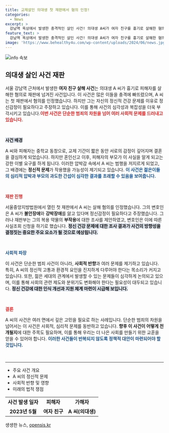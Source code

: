 ```yaml
---
title: 교제살인 의대생 첫 재판에서 혐의 인정!
categories:
  - News
excerpt: >
  강남역 옥상에서 발생한 충격적인 살인 사건! 의대생 A씨가 여자 친구를 흉기로 살해한 혐의를 인정하며 재판에 나섰습니다. 과연 그의 범행 배경과 법적 책임은 어떻게 될까?
feature_text: >
  강남역 옥상에서 발생한 충격적인 살인 사건! 의대생 A씨가 여자 친구를 흉기로 살해한 혐의를 인정하며 재판에 나섰습니다. 과연 그의 범행 배경과 법적 책임은 어떻게 될까?
image: 'https://www.behealthy4u.com/wp-content/uploads/2024/06/news.jpg'
---
```


<p><img src="https://www.behealthy4u.com/wp-content/uploads/2024/06/news.jpg" alt="info 속보" /></p>

<h2 data-ke-size="size26">의대생 살인 사건 재판</h2>

<p data-ke-size="size16">서울 강남역 근처에서 발생한 <b>여자 친구 살해 사건</b>는 의대생 A 씨가 흉기로 피해자를 살해한 혐의로 재판에 넘겨진 사건입니다. 이 사건은 많은 이들을 충격에 빠뜨렸으며, A 씨는 첫 재판에서 혐의를 인정했습니다. 하지만 그는 자신의 정신적 건강 문제를 이유로 정신감정이 필요하다고 주장하고 있습니다. 이를 통해 사건의 심각성과 복잡성을 더욱 부각시키고 있습니다.<b><span style="color: #ee2323;">이번 사건은 단순한 범죄의 차원을 넘어 여러 사회적 문제를 드러내고 있습니다.</span></b> </p>

<p data-ke-size="size16">&nbsp;</p>

<p><b><span style="background-color: #21538527;">사건 배경</span></b></p>

<p data-ke-size="size16">A 씨와 피해자는 중학교 동창으로, 교제 기간이 짧은 동안 서로의 감정이 깊어지며 결혼을 결심하게 되었습니다. 하지만 혼인신고 이후, 피해자의 부모가 이 사실을 알게 되고는 강한 이별 요구를 하게 됩니다. 이러한 압박감 속에서 A 씨는 범행을 저지르게 되었고, 그 배경에는 <b>정신적 문제</b>가 작용했을 가능성이 제기되고 있습니다. <b><span style="color: #1a5490;">이 사건은 젊은이들의 심리적 압박과 부모의 과도한 간섭이 심각한 결과를 초래할 수 있음을 보여줍니다.</span></b></p>

<p data-ke-size="size16">&nbsp;</p>

<p><b><span style="color: #ee2323;">재판 진행</span></b></p>

<p data-ke-size="size16">서울중앙지방법원에서 열린 첫 재판에서 A 씨는 살해 혐의를 인정했습니다. 그의 변호인은 A 씨가 <b>불안장애</b>와 <b>강박장애</b>를 앓고 있다며 정신감정이 필요하다고 주장했습니다. 그러나 재판부는 그의 복용 약물의 <b>부작용</b>에 대한 조사를 제안하였고, 변호인은 이에 따른 사실조회 신청을 하기로 했습니다. <b><span style="background-color: #21538527;">정신 건강 문제에 대한 조사 결과가 사건의 방향성을 결정짓는 중요한 주요 요소가 될 것으로 예상됩니다.</span></b></p>

<p data-ke-size="size16">&nbsp;</p>

<p><b><span style="color: #1a5490;">사회적 파장</span></b></p>

<p data-ke-size="size16">이 사건은 단순한 범죄 사건이 아니라, <b>사회적 반향</b>과 여러 문제를 제기하고 있습니다. 특히, A 씨의 정신적 고통과 환경적 요인을 진지하게 다루어야 한다는 목소리가 커지고 있습니다. 또한, 젊은 세대의 관계에서 발생할 수 있는 문제들이 심각하게 논의되고 있으며, 이를 통해 사회의 관련 제도와 분위기도 변화해야 한다는 필요성이 대두되고 있습니다. <b><span style="background-color: #21538527;">정신 건강에 대한 인식 개선과 지원 체계 마련이 시급해 보입니다.</span></b></p>

<p data-ke-size="size16">&nbsp;</p>

<p><b><span style="color: #ee2323;">결론</span></b></p>

<p data-ke-size="size16">A 씨의 사건은 여러 면에서 깊은 고민을 필요로 하는 사례입니다. 단순한 범죄의 차원을 넘어서는 이 사건은 사회적, 심리적 문제를 동반하고 있습니다. <b>향후 이 사건이 어떻게 전개될지</b>에 대한 주목도 필요하며, 이를 통해 우리는 더 나은 사회를 만들기 위한 교훈을 얻을 수 있어야 합니다. <b><span style="color: #1a5490;">이러한 사건들이 반복되지 않도록 정책적 대안이 마련되어야 할 것입니다.</span></b></p>

<p data-ke-size="size16">&nbsp;</p>

<hr />

<ul>
    <li>주요 사건 개요</li>
    <li>A 씨의 정신적 문제</li>
    <li>사회적 반향 및 영향</li>
    <li>미래의 법적 쟁점</li>
</ul>

<table style="width: 100%; border-collapse: collapse;">
    <tr>
        <td style="text-align: center; height: 17px;"><b>사건 발생 일자</b></td>
        <td style="text-align: center; height: 17px;"><b>피해자</b></td>
        <td style="text-align: center; height: 17px;"><b>가해자</b></td>
    </tr>
    <tr>
        <td style="text-align: center; height: 17px;"><b>2023년 5월</b></td>
        <td style="text-align: center; height: 17px;"><b>여자 친구</b></td>
        <td style="text-align: center; height: 17px;"><b>A 씨(의대생)</b></td>
    </tr>
</table>
생생한 뉴스, <a href="https://opensis.kr" rel="dofollow">opensis.kr</a>


